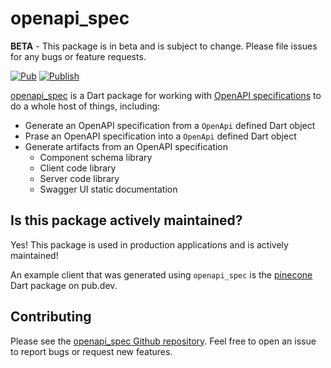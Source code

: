 # openapi_spec

**BETA** - This package is in beta and is subject to change.  Please file issues for any bugs or feature requests.

[![Pub](https://img.shields.io/pub/v/openapi_spec.svg)](https://pub.dev/packages/openapi_spec)
[![Publish](https://github.com/tazatechnology/openapi_spec/actions/workflows/publish.yaml/badge.svg)](https://github.com/tazatechnology/openapi_spec/actions/workflows/publish.yaml)

[openapi_spec](https://pub.dev/packages/openapi_spec) is a Dart package for working with [OpenAPI specifications](https://swagger.io/specification/) to do a whole host of things, including:

* Generate an OpenAPI specification from a `OpenApi` defined Dart object
* Prase an OpenAPI specification into a `OpenApi` defined Dart object
* Generate artifacts from an OpenAPI specification
  * Component schema library
  * Client code library
  * Server code library
  * Swagger UI static documentation

## Is this package actively maintained?

Yes! This package is used in production applications and is actively maintained!

An example client that was generated using `openapi_spec` is the [pinecone](https://pub.dev/packages/pinecone) Dart package on pub.dev.

## Contributing

Please see the [openapi_spec Github repository](https://github.com/tazatechnology/openapi_spec). Feel free to open an issue to report bugs or request new features.
